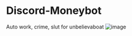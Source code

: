 # Discord-Moneybot
Auto work, crime, slut for unbelievaboat
![image](https://user-images.githubusercontent.com/79447863/113185559-e151a880-9256-11eb-9350-b1ccdbb74792.png)
